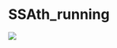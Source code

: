# SSAth_running
<img src="https://github.com/SSAth2023/SSAth_running/assets/128824816/b97e6e06-4c44-48fe-980c-9e226ef6313f">
